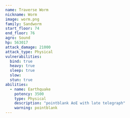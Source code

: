 ```yaml
---
name: Traverse Worm
nickname: Worm
image: worm.png
family: Sandworm
start_floor: 74
end_floor: 76
agro: Sound
hp: 563017
attack_damage: 21000
attack_type: Physical
vulnerabilities:
  bind: true
  heavy: true
  sleep: true
  slow: 
  stun: true
abilities:
  - name: Earthquake
    potency: 3500
    type: Physical
    description: "pointblank AoE with late telegraph"
    warning: pointblank
---
```

